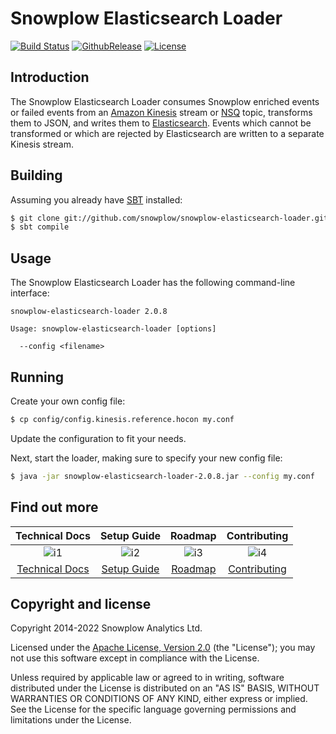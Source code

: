 # Snowplow Elasticsearch Loader

[![Build Status][travis-image]][travis]
[![GithubRelease][release-image]][releases]
[![License][license-image]][license]

## Introduction

The Snowplow Elasticsearch Loader consumes Snowplow enriched events or failed events from an
[Amazon Kinesis][kinesis] stream or [NSQ][nsq] topic, transforms them to JSON, and writes them to
[Elasticsearch][elasticsearch]. Events which cannot be transformed or which are rejected by
Elasticsearch are written to a separate Kinesis stream.

## Building

Assuming you already have [SBT][sbt] installed:

```bash
$ git clone git://github.com/snowplow/snowplow-elasticsearch-loader.git
$ sbt compile
```

## Usage

The Snowplow Elasticsearch Loader has the following command-line interface:

```
snowplow-elasticsearch-loader 2.0.8

Usage: snowplow-elasticsearch-loader [options]

  --config <filename>
```

## Running

Create your own config file:

```bash
$ cp config/config.kinesis.reference.hocon my.conf
```

Update the configuration to fit your needs.

Next, start the loader, making sure to specify your new config file:

```bash
$ java -jar snowplow-elasticsearch-loader-2.0.8.jar --config my.conf
```

## Find out more

| Technical Docs             | Setup Guide          | Roadmap              | Contributing                 |
|:--------------------------:|:--------------------:|:--------------------:|:----------------------------:|
| ![i1][techdocs-image]      | ![i2][setup-image]   | ![i3][roadmap-image] | ![i4][contributing-image]    |
| [Technical Docs][techdocs] | [Setup Guide][setup] | [Roadmap][roadmap]   | [Contributing][contributing] |

## Copyright and license

Copyright 2014-2022 Snowplow Analytics Ltd.

Licensed under the [Apache License, Version 2.0][license] (the "License");
you may not use this software except in compliance with the License.

Unless required by applicable law or agreed to in writing, software
distributed under the License is distributed on an "AS IS" BASIS,
WITHOUT WARRANTIES OR CONDITIONS OF ANY KIND, either express or implied.
See the License for the specific language governing permissions and
limitations under the License.


[travis-image]: https://travis-ci.org/snowplow/snowplow-elasticsearch-loader.png?branch=master
[travis]: http://travis-ci.org/snowplow/snowplow-elasticsearch-loader

[release-image]: https://img.shields.io/github/v/release/snowplow/snowplow-elasticsearch-loader
[releases]: https://github.com/snowplow/snowplow-elasticsearch-loader/releases

[license-image]: http://img.shields.io/badge/license-Apache--2-blue.svg?style=flat
[license]: http://www.apache.org/licenses/LICENSE

[kinesis]: http://aws.amazon.com/kinesis/
[nsq]: http://nsq.io
[snowplow]: http://snowplowanalytics.com
[elasticsearch]: http://www.elasticsearch.org/
[sbt]: http://www.scala-sbt.org

[setup]: https://docs.snowplowanalytics.com/docs/getting-started-on-snowplow-open-source/
[roadmap]: https://github.com/snowplow/enrich/issues
[techdocs]: https://docs.snowplowanalytics.com/docs/pipeline-components-and-applications/loaders-storage-targets/elasticsearch-loader/
[contributing]: https://docs.snowplowanalytics.com/docs/contributing/

[techdocs-image]: https://d3i6fms1cm1j0i.cloudfront.net/github/images/techdocs.png
[setup-image]: https://d3i6fms1cm1j0i.cloudfront.net/github/images/setup.png
[roadmap-image]: https://d3i6fms1cm1j0i.cloudfront.net/github/images/roadmap.png
[contributing-image]: https://d3i6fms1cm1j0i.cloudfront.net/github/images/contributing.png
[license]: http://www.apache.org/licenses/LICENSE-2.0
